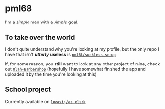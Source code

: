# pml68

I'm a *simple* man with a *simple* goal.

## To take over the world

I don't quite understand why you're looking at my profile, but the only repo I have that isn't ***utterly*** **useless** is [`pml68/suckless-setup`](https://github.com/pml68/suckless-setup)

If, for some reason, you **still** want to look at any other project of mine, check out [`Olah-Barbershop`](https://github.com/Olah-Barbershop) (hopefully I have somewhat finished the app and uploaded it by the time you're looking at this)

## School project
Currently available on [`lovasij/az_elsok`](https://github.com/lovasij/az_elsok)
